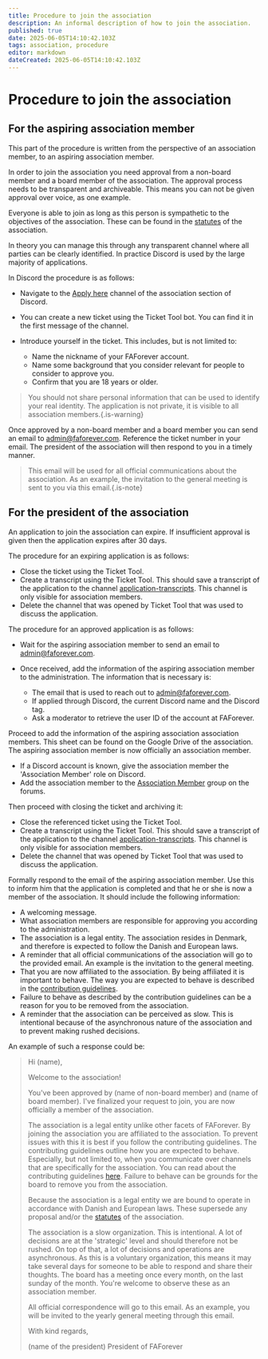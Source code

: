 ```yaml
---
title: Procedure to join the association
description: An informal description of how to join the association.
published: true
date: 2025-06-05T14:10:42.103Z
tags: association, procedure
editor: markdown
dateCreated: 2025-06-05T14:10:42.103Z
---
```


# Procedure to join the association

## For the aspiring association member

This part of the procedure is written from the perspective of an association member, to an aspiring association member.

In order to join the association you need approval from a non-board member and a board member of the association. The approval process needs to be transparent and archiveable. This means you can not be given approval over voice, as one example.

Everyone is able to join as long as this person is sympathetic to the objectives of the association. These can be found in the [statutes](https://docs.google.com/document/d/1hvEtv6hCD3-ZUhTHDzyYpNAcHc8PYY3BMT_-UDyc0uM) of the association. 

In theory you can manage this through any transparent channel where all parties can be clearly identified. In practice Discord is used by the large majority of applications.

In Discord the procedure is as follows:

- Navigate to the [Apply here](https://discord.com/channels/197033481883222026/874693338698227773) channel of the association section of Discord.
- You can create a new ticket using the Ticket Tool bot. You can find it in the first message of the channel.
- Introduce yourself in the ticket. This includes, but is not limited to:

	- Name the nickname of your FAForever account.
	- Name some background that you consider relevant for people to consider to approve you.
	- Confirm that you are 18 years or older.
  
> You should not share personal information that can be used to identify your real identity. The application is not private, it is visible to all association members.{.is-warning}
  
Once approved by a non-board member and a board member you can send an email to admin@faforever.com. Reference the ticket number in your email. The president of the association will then respond to you in a timely manner.
    
> This email will be used for all official communications about the association. As an example, the invitation to the general meeting is sent to you via this email.{.is-note}

## For the president of the association

An application to join the association can expire. If insufficient approval is given then the application expires after 30 days. 

The procedure for an expiring application is as follows:

- Close the ticket using the Ticket Tool.
- Create a transcript using the Ticket Tool. This should save a transcript of the application to the channel [application-transcripts](https://discord.com/channels/197033481883222026/1379858569905700974). This channel is only visible for association members.
- Delete the channel that was opened by Ticket Tool that was used to discuss the application.

The procedure for an approved application is as follows:

- Wait for the aspiring association member to send an email to admin@faforever.com.
- Once received, add the information of the aspiring association member to the administration. The information that is necessary is:

	- The email that is used to reach out to admin@faforever.com.
 	- If applied through Discord, the current Discord name and the Discord tag.
	- Ask a moderator to retrieve the user ID of the account at FAForever.
  
Proceed to add the information of the aspiring association association members. This sheet can be found on the Google Drive of the association. The aspiring association member is now officially an association member.

- If a Discord account is known, give the association member the 'Association Member' role on Discord.
- Add the association member to the [Association Member](https://forum.faforever.com/groups/faf-association-members) group on the forums.

Then proceed with closing the ticket and archiving it:

- Close the referenced ticket using the Ticket Tool.
- Create a transcript using the Ticket Tool. This should save a transcript of the application to the channel [application-transcripts](https://discord.com/channels/197033481883222026/1379858569905700974). This channel is only visible for association members.
- Delete the channel that was opened by Ticket Tool that was used to discuss the application.

Formally respond to the email of the aspiring association member. Use this to inform him that the application is completed and that he or she is now a member of the association. It should include the following information:

- A welcoming message.
- What association members are responsible for approving you according to the administration.
- The association is a legal entity. The association resides in Denmark, and therefore is expected to follow the Danish and European laws.
- A reminder that all official communications of the association will go to the provided email. An example is the invitation to the general meeting.
- That you are now affiliated to the association. By being affiliated it is important to behave. The way you are expected to behave is described in the [contribution guidelines](https://faforever.com/cg).
- Failure to behave as described by the contribution guidelines can be a reason for you to be removed from the association.
- A reminder that the association can be perceived as slow. This is intentional because of the asynchronous nature of the association and to prevent making rushed decisions.

An example of such a response could be:


> Hi (name),
> 
> Welcome to the association!
> 
> You've been approved by (name of non-board member) and (name of board member). I've finalized your request to join, you are now officially a member of the association.
> 
> The association is a legal entity unlike other facets of FAForever. By joining the association you are affiliated to the association. To prevent issues with this it is best if you follow the contributing guidelines. The contributing guidelines outline how you are expected to behave. Especially, but not limited to, when you communicate over channels that are specifically for the association. You can read about the contributing guidelines [here](https://faforever.com/cg). Failure to behave can be grounds for the board to remove you from the association.
> 
> Because the association is a legal entity we are bound to operate in accordance with Danish and European laws. These supersede any proposal and/or the [statutes](https://docs.google.com/document/d/1hvEtv6hCD3-ZUhTHDzyYpNAcHc8PYY3BMT_-UDyc0uM) of the association. 
> 
> The association is a slow organization. This is intentional. A lot of decisions are at the 'strategic' level and should therefore not be rushed. On top of that, a lot of decisions and operations are asynchronous. As this is a voluntary organization, this means it may take several days for someone to be able to respond and share their thoughts. The board has a meeting once every month, on the last sunday of the month. You're welcome to observe these as an association member.
> 
> All official correspondence will go to this email. As an example, you will be invited to the yearly general meeting through this email. 
> 
> With kind regards,
> 
> (name of the president)
> President of FAForever


